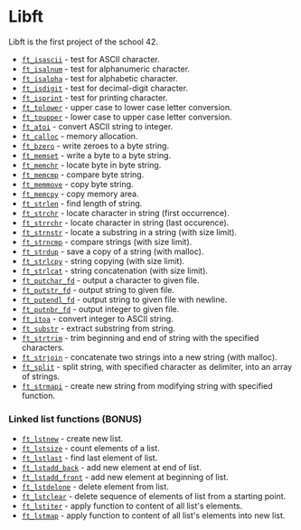 # Libft

Libft is the first project of the school 42.

- [`ft_isascii`](ft_isascii.c)			- test for ASCII character.
- [`ft_isalnum`](Libft/ft_isalnum.c)			- test for alphanumeric character.
- [`ft_isalpha`](Libft/ft_isalpha.c)			- test for alphabetic character.
- [`ft_isdigit`](Libft/ft_isdigit.c)			- test for decimal-digit character.
- [`ft_isprint`](Libft/ft_isprint.c)			- test for printing character.
- [`ft_tolower`](Libft/ft_tolower.c)			- upper case to lower case letter conversion.
- [`ft_toupper`](Libft/ft_toupper.c)			- lower case to upper case letter conversion.
- [`ft_atoi`](Libft/ft_atoi.c)		- convert ASCII string to integer.
- [`ft_calloc`](Libft/ft_calloc.c)	- memory allocation.
- [`ft_bzero`](Libft/ft_bzero.c)		- write zeroes to a byte string.
- [`ft_memset`](Libft/ft_memset.c)		- write a byte to a byte string.
- [`ft_memchr`](Libft/ft_memchr.c)		- locate byte in byte string.
- [`ft_memcmp`](Libft/ft_memcmp.c)		- compare byte string.
- [`ft_memmove`](Libft/ft_memmove.c)	- copy byte string.
- [`ft_memcpy`](Libft/ft_memcpy.c)		- copy memory area.
- [`ft_strlen`](Libft/ft_strlen.c)				- find length of string.
- [`ft_strchr`](Libft/ft_strchr.c)				- locate character in string (first occurrence).
- [`ft_strrchr`](Libft/ft_strrchr.c)			- locate character in string (last occurence).
- [`ft_strnstr`](Libft/ft_strnstr.c)			- locate a substring in a string (with size limit).
- [`ft_strncmp`](Libft/ft_strncmp.c)			- compare strings (with size limit).
- [`ft_strdup`](Libft/ft_strdup.c)				- save a copy of a string (with malloc).
- [`ft_strlcpy`](Libft/ft_strlcpy.c)			- string copying (with size limit).
- [`ft_strlcat`](Libft/ft_strlcat.c)			- string concatenation (with size limit).
- [`ft_putchar_fd`](Libft/ft_putchar_fd.c)		- output a character to given file.
- [`ft_putstr_fd`](Libft/ft_putstr_fd.c)		- output string to given file.
- [`ft_putendl_fd`](Libft/ft_putendl_fd.c)		- output string to given file with newline.
- [`ft_putnbr_fd`](Libft/ft_putnbr_fd.c)		- output integer to given file.
- [`ft_itoa`](Libft/ft_itoa.c)					- convert integer to ASCII string.
- [`ft_substr`](Libft/ft_substr.c)				- extract substring from string.
- [`ft_strtrim`](Libft/ft_strtrim.c)			- trim beginning and end of string with the specified characters.
- [`ft_strjoin`](Libft/ft_strjoin.c)			- concatenate two strings into a new string (with malloc).
- [`ft_split`](Libft/ft_split.c)				- split string, with specified character as delimiter, into an array of strings.
- [`ft_strmapi`](Libft/ft_strmapi.c)			- create new string from modifying string with specified function.

### Linked list functions (BONUS)

- [`ft_lstnew`](Libft/ft_lstnew.c)				- create new list.
- [`ft_lstsize`](Libft/ft_lstsize.c)			- count elements of a list.
- [`ft_lstlast`](Libft/ft_lstlast.c)			- find last element of list.
- [`ft_lstadd_back`](Libft/ft_lstadd_back.c)	- add new element at end of list.
- [`ft_lstadd_front`](Libft/ft_lstadd_front.c)	- add new element at beginning of list.
- [`ft_lstdelone`](Libft/ft_lstdelone.c)		- delete element from list.
- [`ft_lstclear`](Libft/ft_lstclear.c)			- delete sequence of elements of list from a starting point.
- [`ft_lstiter`](Libft/ft_lstiter.c)			- apply function to content of all list's elements.
- [`ft_lstmap`](Libft/ft_lstmap.c)				- apply function to content of all list's elements into new list.
